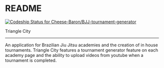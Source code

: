 # README

[ ![Codeship Status for Cheese-Baron/BJJ-tournament-generator](https://app.codeship.com/projects/ae42d760-7a63-0136-955b-7ab0b6dfed25/status?branch=master)](https://app.codeship.com/projects/300636)

Triangle City

----------------

An application for Brazilian Jiu Jitsu academies and the creation of in house tournaments. Triangle City features a tournament generator feature on each academy page and the ability to upload videos from youtube when a tournament is completed.
